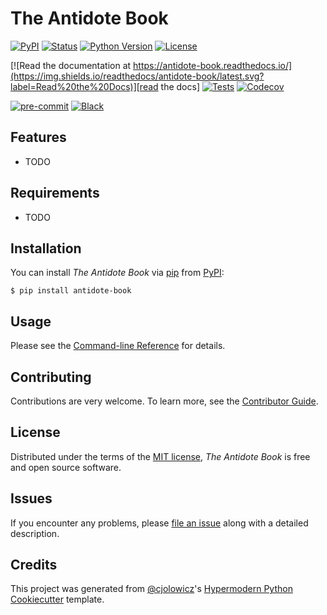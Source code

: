# The Antidote Book

[![PyPI](https://img.shields.io/pypi/v/antidote-book.svg)][pypi_]
[![Status](https://img.shields.io/pypi/status/antidote-book.svg)][status]
[![Python Version](https://img.shields.io/pypi/pyversions/antidote-book)][python version]
[![License](https://img.shields.io/pypi/l/antidote-book)][license]

[![Read the documentation at https://antidote-book.readthedocs.io/](https://img.shields.io/readthedocs/antidote-book/latest.svg?label=Read%20the%20Docs)][read the docs]
[![Tests](https://github.com/pauleveritt/antidote-book/workflows/Tests/badge.svg)][tests]
[![Codecov](https://codecov.io/gh/pauleveritt/antidote-book/branch/main/graph/badge.svg)][codecov]

[![pre-commit](https://img.shields.io/badge/pre--commit-enabled-brightgreen?logo=pre-commit&logoColor=white)][pre-commit]
[![Black](https://img.shields.io/badge/code%20style-black-000000.svg)][black]

[pypi_]: https://pypi.org/project/antidote-book/
[status]: https://pypi.org/project/antidote-book/
[python version]: https://pypi.org/project/antidote-book
[read the docs]: https://antidote-book.readthedocs.io/
[tests]: https://github.com/pauleveritt/antidote-book/actions?workflow=Tests
[codecov]: https://app.codecov.io/gh/pauleveritt/antidote-book
[pre-commit]: https://github.com/pre-commit/pre-commit
[black]: https://github.com/psf/black

## Features

- TODO

## Requirements

- TODO

## Installation

You can install _The Antidote Book_ via [pip] from [PyPI]:

```console
$ pip install antidote-book
```

## Usage

Please see the [Command-line Reference] for details.

## Contributing

Contributions are very welcome.
To learn more, see the [Contributor Guide].

## License

Distributed under the terms of the [MIT license][license],
_The Antidote Book_ is free and open source software.

## Issues

If you encounter any problems,
please [file an issue] along with a detailed description.

## Credits

This project was generated from [@cjolowicz]'s [Hypermodern Python Cookiecutter] template.

[@cjolowicz]: https://github.com/cjolowicz
[pypi]: https://pypi.org/
[hypermodern python cookiecutter]: https://github.com/cjolowicz/cookiecutter-hypermodern-python
[file an issue]: https://github.com/pauleveritt/antidote-book/issues
[pip]: https://pip.pypa.io/

<!-- github-only -->

[license]: https://github.com/pauleveritt/antidote-book/blob/main/LICENSE
[contributor guide]: https://github.com/pauleveritt/antidote-book/blob/main/CONTRIBUTING.md
[command-line reference]: https://antidote-book.readthedocs.io/en/latest/usage.html
